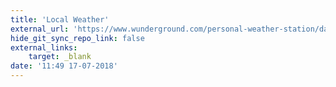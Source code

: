 ```yaml
---
title: 'Local Weather'
external_url: 'https://www.wunderground.com/personal-weather-station/dashboard?ID=KILLIBER6'
hide_git_sync_repo_link: false
external_links:
    target: _blank
date: '11:49 17-07-2018'
---
```


